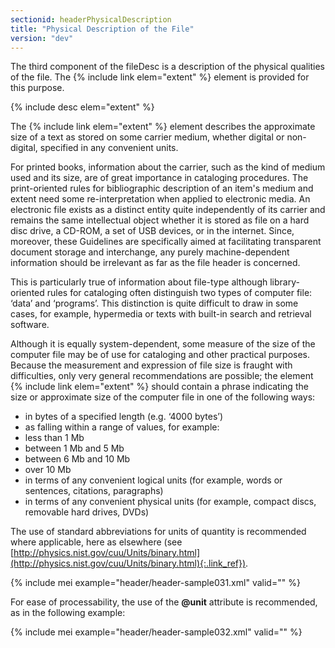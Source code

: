 ```yaml
---
sectionid: headerPhysicalDescription
title: "Physical Description of the File"
version: "dev"
---
```


The third component of the fileDesc is a description of the physical qualities of the file. The {% include link elem="extent" %} element is provided for this purpose.

{% include desc elem="extent" %}

The {% include link elem="extent" %} element describes the approximate size of a text as stored on some carrier medium, whether digital or non-digital, specified in any convenient units.

For printed books, information about the carrier, such as the kind of medium used and its size, are of great importance in cataloging procedures. The print-oriented rules for bibliographic description of an item's medium and extent need some re-interpretation when applied to electronic media. An electronic file exists as a distinct entity quite independently of its carrier and remains the same intellectual object whether it is stored as file on a hard disc drive, a CD-ROM, a set of USB devices, or in the internet. Since, moreover, these Guidelines are specifically aimed at facilitating transparent document storage and interchange, any purely machine-dependent information should be irrelevant as far as the file header is concerned.

This is particularly true of information about file-type although library-oriented rules for cataloging often distinguish two types of computer file: ‘data’ and ‘programs’. This distinction is quite difficult to draw in some cases, for example, hypermedia or texts with built-in search and retrieval software.

Although it is equally system-dependent, some measure of the size of the computer file may be of use for cataloging and other practical purposes. Because the measurement and expression of file size is fraught with difficulties, only very general recommendations are possible; the element {% include link elem="extent" %} should contain a phrase indicating the size or approximate size of the computer file in one of the following ways:

- in bytes of a specified length (e.g. ‘4000 bytes’)
- as falling within a range of values, for example: 
- less than 1 Mb
- between 1 Mb and 5 Mb
- between 6 Mb and 10 Mb
- over 10 Mb 
- in terms of any convenient logical units (for example, words or sentences, citations, paragraphs)
- in terms of any convenient physical units (for example, compact discs, removable hard drives, DVDs)

The use of standard abbreviations for units of quantity is recommended where applicable, here as elsewhere (see [http://physics.nist.gov/cuu/Units/binary.html](http://physics.nist.gov/cuu/Units/binary.html){:.link_ref}).

{% include mei example="header/header-sample031.xml" valid="" %}

For ease of processability, the use of the **@unit** attribute is recommended, as in the following example:

{% include mei example="header/header-sample032.xml" valid="" %}
